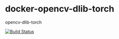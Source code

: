 # docker-opencv-dlib-torch
opencv-dlib-torch

[![Build Status](https://travis-ci.org/chakkritte/docker-opencv-dlib-torch.svg?branch=master)](https://travis-ci.org/chakkritte/docker-opencv-dlib-torch)
